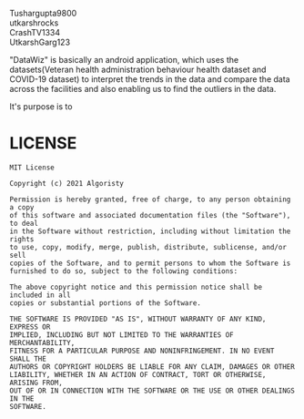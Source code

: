 Tushargupta9800 <br/>
utkarshrocks <br/>
CrashTV1334 <br/>
UtkarshGarg123<br/>

"DataWiz" is basically an android application, which uses the datasets(Veteran health administration behaviour health dataset and COVID-19 dataset) to interpret the trends in the data and compare the data across the facilities and also enabling us to find the outliers in the data.

It's purpose is to


# LICENSE
```
MIT License

Copyright (c) 2021 Algoristy

Permission is hereby granted, free of charge, to any person obtaining a copy
of this software and associated documentation files (the "Software"), to deal
in the Software without restriction, including without limitation the rights
to use, copy, modify, merge, publish, distribute, sublicense, and/or sell
copies of the Software, and to permit persons to whom the Software is
furnished to do so, subject to the following conditions:

The above copyright notice and this permission notice shall be included in all
copies or substantial portions of the Software.

THE SOFTWARE IS PROVIDED "AS IS", WITHOUT WARRANTY OF ANY KIND, EXPRESS OR
IMPLIED, INCLUDING BUT NOT LIMITED TO THE WARRANTIES OF MERCHANTABILITY,
FITNESS FOR A PARTICULAR PURPOSE AND NONINFRINGEMENT. IN NO EVENT SHALL THE
AUTHORS OR COPYRIGHT HOLDERS BE LIABLE FOR ANY CLAIM, DAMAGES OR OTHER
LIABILITY, WHETHER IN AN ACTION OF CONTRACT, TORT OR OTHERWISE, ARISING FROM,
OUT OF OR IN CONNECTION WITH THE SOFTWARE OR THE USE OR OTHER DEALINGS IN THE
SOFTWARE.
```

